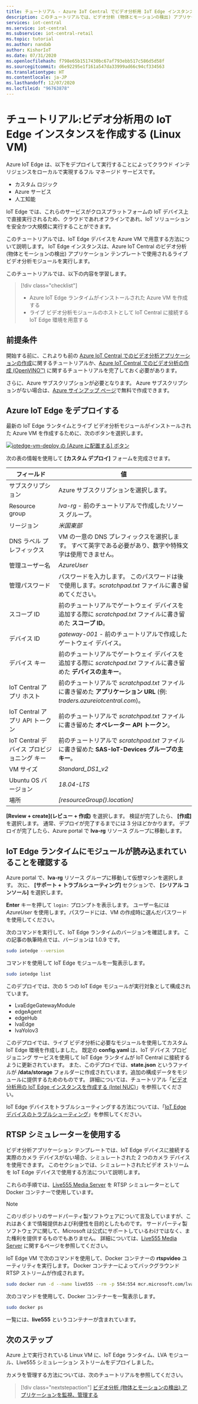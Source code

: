```yaml
---
title: チュートリアル - Azure IoT Central でビデオ分析用 IoT Edge インスタンスを作成する (Linux VM)
description: このチュートリアルでは、ビデオ分析 (物体とモーションの検出) アプリケーション テンプレートを使用して、ビデオ分析用 IoT Edge インスタンスを Linux VM に作成する方法について説明します。
services: iot-central
ms.service: iot-central
ms.subservice: iot-central-retail
ms.topic: tutorial
ms.author: nandab
author: KishorIoT
ms.date: 07/31/2020
ms.openlocfilehash: f798e65b1517430bc67af793ebb517c586d5d58f
ms.sourcegitcommit: d6e92295e1f161a547da33999ad66c94cf334563
ms.translationtype: HT
ms.contentlocale: ja-JP
ms.lasthandoff: 12/07/2020
ms.locfileid: "96763878"
---
```

# <a name="tutorial-create-an-iot-edge-instance-for-video-analytics-linux-vm"></a>チュートリアル:ビデオ分析用の IoT Edge インスタンスを作成する (Linux VM)

Azure IoT Edge は、以下をデプロイして実行することによってクラウド インテリジェンスをローカルで実現するフル マネージド サービスです。

* カスタム ロジック
* Azure サービス
* 人工知能

IoT Edge では、これらのサービスがクロスプラットフォームの IoT デバイス上で直接実行されるため、クラウドであれオフラインであれ、IoT ソリューションを安全かつ大規模に実行することができます。

このチュートリアルでは、IoT Edge デバイスを Azure VM で用意する方法について説明します。 IoT Edge インスタンスは、Azure IoT Central のビデオ分析 (物体とモーションの検出) アプリケーション テンプレートで使用されるライブ ビデオ分析モジュールを実行します。

このチュートリアルでは、以下の内容を学習します。
> [!div class="checklist"]
> * Azure IoT Edge ランタイムがインストールされた Azure VM を作成する
> * ライブ ビデオ分析モジュールのホストとして IoT Central に接続する IoT Edge 環境を用意する

## <a name="prerequisites"></a>前提条件

開始する前に、これよりも前の [Azure IoT Central でのビデオ分析アプリケーションの作成](./tutorial-video-analytics-create-app-yolo-v3.md)に関するチュートリアルか、[Azure IoT Central でのビデオ分析の作成 (OpenVINO&trade;)](tutorial-video-analytics-create-app-openvino.md) に関するチュートリアルを完了しておく必要があります。

さらに、Azure サブスクリプションが必要となります。 Azure サブスクリプションがない場合は、[Azure サインアップ ページ](https://aka.ms/createazuresubscription)で無料で作成できます。

## <a name="deploy-azure-iot-edge"></a>Azure IoT Edge をデプロイする

最新の IoT Edge ランタイムとライブ ビデオ分析モジュールがインストールされた Azure VM を作成するために、次のボタンを選択します。

[![iotedge-vm-deploy の [Azure に配置する] ボタン](https://aka.ms/deploytoazurebutton)](https://portal.azure.com/#create/Microsoft.Template/uri/https%3A%2F%2Fraw.githubusercontent.com%2FAzure%2Flive-video-analytics%2Fmaster%2Fref-apps%2Flva-edge-iot-central-gateway%2Fvm_deploy%2FedgeModuleVMDeploy.json)

次の表の情報を使用して **[カスタム デプロイ]** フォームを完成させます。

| フィールド | 値 |
| ----- | ----- |
| サブスクリプション | Azure サブスクリプションを選択します。 |
| Resource group | *lva-rg* - 前のチュートリアルで作成したリソース グループ。 |
| リージョン       | *米国東部* |
| DNS ラベル プレフィックス | VM の一意の DNS プレフィックスを選択します。 すべて英字である必要があり、数字や特殊文字は使用できません。 |
| 管理ユーザー名 | *AzureUser* |
| 管理パスワード | パスワードを入力します。 このパスワードは後で使用します。*scratchpad.txt* ファイルに書き留めてください。 |
| スコープ ID | 前のチュートリアルでゲートウェイ デバイスを追加する際に *scratchpad.txt* ファイルに書き留めた **スコープ ID**。 |
| デバイス ID | *gateway-001* - 前のチュートリアルで作成したゲートウェイ デバイス。 |
| デバイス キー | 前のチュートリアルでゲートウェイ デバイスを追加する際に *scratchpad.txt* ファイルに書き留めた **デバイスの主キー**。 |
| IoT Central アプリ ホスト | 前のチュートリアルで *scratchpad.txt* ファイルに書き留めた **アプリケーション URL** (例: *traders.azureiotcentral.com*)。 |
| IoT Central アプリ API トークン | 前のチュートリアルで *scratchpad.txt* ファイルに書き留めた **オペレーター API トークン**。 |
| IoT Central デバイス プロビジョニング キー | 前のチュートリアルで *scratchpad.txt* ファイルに書き留めた **SAS-IoT-Devices グループの主キー**。 |
| VM サイズ | *Standard_DS1_v2* |
| Ubuntu OS バージョン | *18.04-LTS* |
| 場所 | *[resourceGroup().location]* |

**[Review + create]\(レビュー + 作成\)** を選択します。 検証が完了したら、 **[作成]** を選択します。 通常、デプロイが完了するまでには 3 分ほどかかります。 デプロイが完了したら、Azure portal で **lva-rg** リソース グループに移動します。

## <a name="ensure-the-iot-edge-runtime-loads-the-modules"></a>IoT Edge ランタイムにモジュールが読み込まれていることを確認する

Azure portal で、**lva-rg** リソース グループに移動して仮想マシンを選択します。 次に、 **[サポート + トラブルシューティング]** セクションで、 **[シリアル コンソール]** を選択します。

**Enter** キーを押して `login:` プロンプトを表示します。 ユーザー名には *AzureUser* を使用します。パスワードには、VM の作成時に選んだパスワードを使用してください。

次のコマンドを実行して、IoT Edge ランタイムのバージョンを確認します。 この記事の執筆時点では、バージョンは 1.0.9 です。

```bash
sudo iotedge --version
```

コマンドを使用して IoT Edge モジュールを一覧表示します。

```bash
sudo iotedge list
```

このデプロイでは、次の 5 つの IoT Edge モジュールが実行対象として構成されています。

* LvaEdgeGatewayModule
* edgeAgent
* edgeHub
* lvaEdge
* lvaYolov3

このデプロイでは、ライブ ビデオ分析に必要なモジュールを使用してカスタム IoT Edge 環境を作成しました。 既定の **config.yaml** は、IoT デバイス プロビジョニング サービスを使用して IoT Edge ランタイムが IoT Central に接続するように更新されています。 また、このデプロイでは、**state.json** というファイルが **/data/storage** フォルダーに作成されています。追加の構成データをモジュールに提供するためのものです。 詳細については、チュートリアル「[ビデオ分析用の IoT Edge インスタンスを作成する (Intel NUC)](./tutorial-video-analytics-iot-edge-nuc.md)」を参照してください。

IoT Edge デバイスをトラブルシューティングする方法については、「[IoT Edge デバイスのトラブルシューティング](../../iot-edge/troubleshoot.md)」を参照してください。

## <a name="use-the-rtsp-simulator"></a>RTSP シミュレーターを使用する

ビデオ分析アプリケーション テンプレートでは、IoT Edge デバイスに接続する実際のカメラ デバイスがない場合、シミュレートされた 2 つのカメラ デバイスを使用できます。 このセクションでは、シミュレートされたビデオ ストリームを IoT Edge デバイスで使用する方法について説明します。

これらの手順では、[Live555 Media Server](http://www.live555.com/mediaServer/) を RTSP シミュレーターとして Docker コンテナーで使用しています。

> [!NOTE]
> このリポジトリのサードパーティ製ソフトウェアについて言及していますが、これはあくまで情報提供および利便性を目的としたものです。 サードパーティ製ソフトウェアに関して、Microsoft は公式にサポートしているわけではなく、また権利を提供するものでもありません。 詳細については、[Live555 Media Server](http://www.live555.com/mediaServer/) に関するページを参照してください。

IoT Edge VM で次のコマンドを使用して、Docker コンテナーの **rtspvideo** ユーティリティを実行します。 Docker コンテナーによってバックグラウンド RTSP ストリームが作成されます。

```bash
sudo docker run -d --name live555 --rm -p 554:554 mcr.microsoft.com/lva-utilities/rtspsim-live555:1.2
```

次のコマンドを使用して、Docker コンテナーを一覧表示します。

```bash
sudo docker ps
```

一覧には、**live555** というコンテナーが含まれています。

## <a name="next-steps"></a>次のステップ

Azure 上で実行されている Linux VM に、IoT Edge ランタイム、LVA モジュール、Live555 シミュレーション ストリームをデプロイしました。

カメラを管理する方法については、次のチュートリアルを参照してください。

> [!div class="nextstepaction"]
> [ビデオ分析 (物体とモーションの検出) アプリケーションを監視、管理する](./tutorial-video-analytics-manage.md)